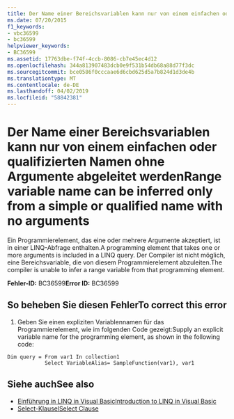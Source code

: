 ```yaml
---
title: Der Name einer Bereichsvariablen kann nur von einem einfachen oder qualifizierten Namen ohne Argumente abgeleitet werden
ms.date: 07/20/2015
f1_keywords:
- vbc36599
- bc36599
helpviewer_keywords:
- BC36599
ms.assetid: 17763dbe-f74f-4ccb-8086-cb7e45ec4d12
ms.openlocfilehash: 344a813907483dcb0e9f531b54db68a88d77f3dc
ms.sourcegitcommit: bce0586f0cccaae6d6cbd625d5a7b824d1d3de4b
ms.translationtype: MT
ms.contentlocale: de-DE
ms.lasthandoff: 04/02/2019
ms.locfileid: "58842381"
---
```

# <a name="range-variable-name-can-be-inferred-only-from-a-simple-or-qualified-name-with-no-arguments"></a><span data-ttu-id="ab99c-102">Der Name einer Bereichsvariablen kann nur von einem einfachen oder qualifizierten Namen ohne Argumente abgeleitet werden</span><span class="sxs-lookup"><span data-stu-id="ab99c-102">Range variable name can be inferred only from a simple or qualified name with no arguments</span></span>
<span data-ttu-id="ab99c-103">Ein Programmierelement, das eine oder mehrere Argumente akzeptiert, ist in einer LINQ-Abfrage enthalten.</span><span class="sxs-lookup"><span data-stu-id="ab99c-103">A programming element that takes one or more arguments is included in a LINQ query.</span></span> <span data-ttu-id="ab99c-104">Der Compiler ist nicht möglich, eine Bereichsvariable, die von diesem Programmierelement abzuleiten.</span><span class="sxs-lookup"><span data-stu-id="ab99c-104">The compiler is unable to infer a range variable from that programming element.</span></span>  
  
 <span data-ttu-id="ab99c-105">**Fehler-ID:** BC36599</span><span class="sxs-lookup"><span data-stu-id="ab99c-105">**Error ID:** BC36599</span></span>  
  
## <a name="to-correct-this-error"></a><span data-ttu-id="ab99c-106">So beheben Sie diesen Fehler</span><span class="sxs-lookup"><span data-stu-id="ab99c-106">To correct this error</span></span>  
  
1.  <span data-ttu-id="ab99c-107">Geben Sie einen expliziten Variablennamen für das Programmierelement, wie im folgenden Code gezeigt:</span><span class="sxs-lookup"><span data-stu-id="ab99c-107">Supply an explicit variable name for the programming element, as shown in the following code:</span></span>  
  
```  
Dim query = From var1 In collection1   
            Select VariableAlias= SampleFunction(var1), var1  
```  
  
## <a name="see-also"></a><span data-ttu-id="ab99c-108">Siehe auch</span><span class="sxs-lookup"><span data-stu-id="ab99c-108">See also</span></span>

- [<span data-ttu-id="ab99c-109">Einführung in LINQ in Visual Basic</span><span class="sxs-lookup"><span data-stu-id="ab99c-109">Introduction to LINQ in Visual Basic</span></span>](../../../visual-basic/programming-guide/language-features/linq/introduction-to-linq.md)
- [<span data-ttu-id="ab99c-110">Select-Klausel</span><span class="sxs-lookup"><span data-stu-id="ab99c-110">Select Clause</span></span>](../../../visual-basic/language-reference/queries/select-clause.md)
